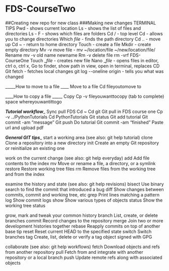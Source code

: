 # FDS-CourseTwo
##Creating new repo for new class
###Making new changes 
TERMINAL TIPS
Pwd - shows current location
Ls - shows the list of files and directories
Ls - F - shows which files are folders 
Cd / - top level
Cd - allows you to change directories 
Which _file_ - finds the path directory
Cd .. - move up 
Cd ~ - return to home directory
Touch - create a file
Mkdir - create empty directory
Mv -v move file - mv ~/location/file ~/new/location/file/
Rename mv -v old name newname
Rm -v delete file rm -vrf FDS-CourseOne 
Touch __file_ - creates new file
Nano __file_ - opens files in editor, ctrl o, ctrl x,
Go to finder, show path in view, open in terminal, replaces CD
Git fetch - fetches local changes
git log --oneline origin - tells you what was changed 

_____How to move to a file ____
Move to a file
Cd fileyoutomove to



____How to copy a file _____
Copy 
Cp -v fileyouwanttocopy (tab to complete) space whereyouwantittogo


___Tutorial workflow____
Sync pull FDS
Cd ~
Cd git
Git pull in FDS course one
Cp -v ../PythonTutorials
Cd PythonTutorials
Git status
Git add tutorial 
Git commit -am “message”
Git push
Do tutorial
Git commit -am “finished”
Paste url and upload pdf



_____General GIT tips______
start a working area (see also: git help tutorial)
   clone     Clone a repository into a new directory
   init      Create an empty Git repository or reinitialize an existing one

work on the current change (see also: git help everyday)
   add       Add file contents to the index
   mv        Move or rename a file, a directory, or a symlink
   restore   Restore working tree files
   rm        Remove files from the working tree and from the index

examine the history and state (see also: git help revisions)
   bisect    Use binary search to find the commit that introduced a bug
   diff      Show changes between commits, commit and working tree, etc
   grep      Print lines matching a pattern
   log       Show commit logs
   show      Show various types of objects
   status    Show the working tree status

grow, mark and tweak your common history
   branch    List, create, or delete branches
   commit    Record changes to the repository
   merge     Join two or more development histories together
   rebase    Reapply commits on top of another base tip
   reset     Reset current HEAD to the specified state
   switch    Switch branches
   tag       Create, list, delete or verify a tag object signed with GPG

collaborate (see also: git help workflows)
   fetch     Download objects and refs from another repository
   pull      Fetch from and integrate with another repository or a local branch
   push      Update remote refs along with associated objects
